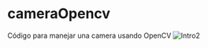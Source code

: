 # cameraOpencv
Código para manejar una camera usando OpenCV
![Intro2](https://github.com/Paul-Ortiz/cameraOpencv/assets/6437490/455480e8-fc18-4767-b347-4039c879f2b3)
